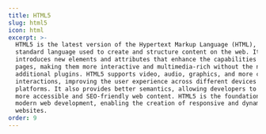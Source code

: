 ```yaml
---
title: HTML5
slug: html5
icon: html
excerpt: >-
  HTML5 is the latest version of the Hypertext Markup Language (HTML), the
  standard language used to create and structure content on the web. It
  introduces new elements and attributes that enhance the capabilities of web
  pages, making them more interactive and multimedia-rich without the need for
  additional plugins. HTML5 supports video, audio, graphics, and more complex
  interactions, improving the user experience across different devices and
  platforms. It also provides better semantics, allowing developers to create
  more accessible and SEO-friendly web content. HTML5 is the foundation for
  modern web development, enabling the creation of responsive and dynamic
  websites.
order: 9
---
```


